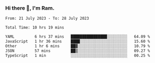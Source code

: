 ### Hi there 👋, I'm Ram.

<!--START_SECTION:waka-->

```txt
From: 21 July 2023 - To: 28 July 2023

Total Time: 10 hrs 19 mins

YAML         6 hrs 37 mins   ████████████████░░░░░░░░░   64.09 %
JavaScript   1 hr 36 mins    ████░░░░░░░░░░░░░░░░░░░░░   15.60 %
Other        1 hr 6 mins     ██▓░░░░░░░░░░░░░░░░░░░░░░   10.79 %
JSON         57 mins         ██▒░░░░░░░░░░░░░░░░░░░░░░   09.27 %
TypeScript   1 min           ░░░░░░░░░░░░░░░░░░░░░░░░░   00.25 %
```

<!--END_SECTION:waka-->
